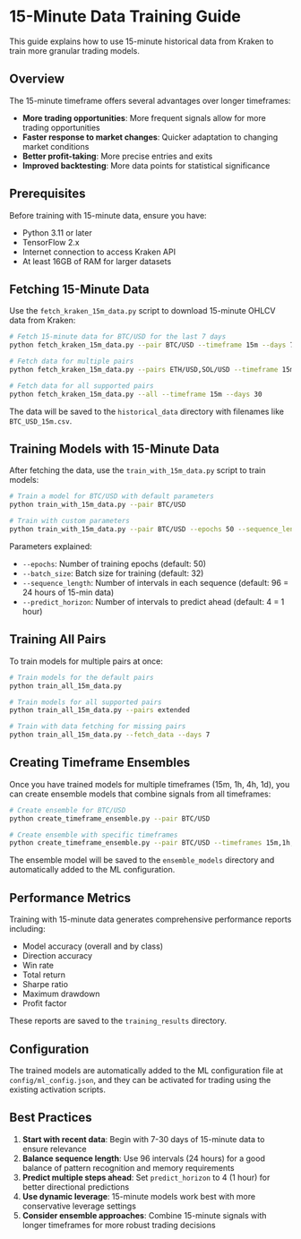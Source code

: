 # 15-Minute Data Training Guide

This guide explains how to use 15-minute historical data from Kraken to train more granular trading models.

## Overview

The 15-minute timeframe offers several advantages over longer timeframes:
- **More trading opportunities**: More frequent signals allow for more trading opportunities
- **Faster response to market changes**: Quicker adaptation to changing market conditions
- **Better profit-taking**: More precise entries and exits
- **Improved backtesting**: More data points for statistical significance

## Prerequisites

Before training with 15-minute data, ensure you have:
- Python 3.11 or later
- TensorFlow 2.x
- Internet connection to access Kraken API
- At least 16GB of RAM for larger datasets

## Fetching 15-Minute Data

Use the `fetch_kraken_15m_data.py` script to download 15-minute OHLCV data from Kraken:

```bash
# Fetch 15-minute data for BTC/USD for the last 7 days
python fetch_kraken_15m_data.py --pair BTC/USD --timeframe 15m --days 7

# Fetch data for multiple pairs
python fetch_kraken_15m_data.py --pairs ETH/USD,SOL/USD --timeframe 15m --days 7

# Fetch data for all supported pairs
python fetch_kraken_15m_data.py --all --timeframe 15m --days 30
```

The data will be saved to the `historical_data` directory with filenames like `BTC_USD_15m.csv`.

## Training Models with 15-Minute Data

After fetching the data, use the `train_with_15m_data.py` script to train models:

```bash
# Train a model for BTC/USD with default parameters
python train_with_15m_data.py --pair BTC/USD 

# Train with custom parameters
python train_with_15m_data.py --pair BTC/USD --epochs 50 --sequence_length 96 --predict_horizon 4
```

Parameters explained:
- `--epochs`: Number of training epochs (default: 50)
- `--batch_size`: Batch size for training (default: 32)
- `--sequence_length`: Number of intervals in each sequence (default: 96 = 24 hours of 15-min data)
- `--predict_horizon`: Number of intervals to predict ahead (default: 4 = 1 hour)

## Training All Pairs

To train models for multiple pairs at once:

```bash
# Train models for the default pairs
python train_all_15m_data.py

# Train models for all supported pairs
python train_all_15m_data.py --pairs extended

# Train with data fetching for missing pairs
python train_all_15m_data.py --fetch_data --days 7
```

## Creating Timeframe Ensembles

Once you have trained models for multiple timeframes (15m, 1h, 4h, 1d), you can create ensemble models that combine signals from all timeframes:

```bash
# Create ensemble for BTC/USD
python create_timeframe_ensemble.py --pair BTC/USD

# Create ensemble with specific timeframes
python create_timeframe_ensemble.py --pair BTC/USD --timeframes 15m,1h,1d
```

The ensemble model will be saved to the `ensemble_models` directory and automatically added to the ML configuration.

## Performance Metrics

Training with 15-minute data generates comprehensive performance reports including:
- Model accuracy (overall and by class)
- Direction accuracy
- Win rate
- Total return
- Sharpe ratio
- Maximum drawdown
- Profit factor

These reports are saved to the `training_results` directory.

## Configuration

The trained models are automatically added to the ML configuration file at `config/ml_config.json`, and they can be activated for trading using the existing activation scripts.

## Best Practices

1. **Start with recent data**: Begin with 7-30 days of 15-minute data to ensure relevance
2. **Balance sequence length**: Use 96 intervals (24 hours) for a good balance of pattern recognition and memory requirements
3. **Predict multiple steps ahead**: Set `predict_horizon` to 4 (1 hour) for better directional predictions
4. **Use dynamic leverage**: 15-minute models work best with more conservative leverage settings
5. **Consider ensemble approaches**: Combine 15-minute signals with longer timeframes for more robust trading decisions